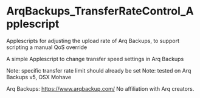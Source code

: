 # ArqBackups_TransferRateControl_Applescript
Applescripts for adjusting the upload rate of Arq Backups, to support scripting a manual QoS override


A simple Applescript to change transfer speed settings in Arq Backups

Note: specific transfer rate limit should already be set
Note: tested on Arq Backups v5, OSX Mohave 


Arq Backups: https://www.arqbackup.com/
No affiliation with Arq creators. 
